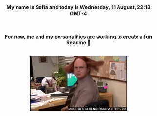 


<div align="center">
<h3 >My name is Sofia and today is Wednesday, 11 August, 22:13 GMT-4</h3><br>
<h3 >For now, me and my personalities are working to create a fun Readme 👋
</h3><br>
<img src='img/dwight.gif' alt='working...'/>
</div>

